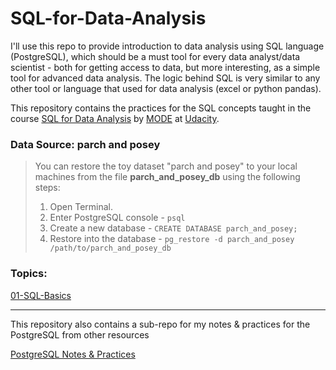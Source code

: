# SQL-for-Data-Analysis

I'll use this repo to provide introduction to data analysis using SQL language (PostgreSQL), which should be a must tool for every data analyst/data scientist - both for getting access to data, but more interesting, as a simple tool for advanced data analysis. The logic behind SQL is very similar to any other tool or language that used for data analysis (excel or python pandas). 


This repository contains the practices for the SQL concepts taught in the course [SQL for Data Analysis](https://in.udacity.com/course/sql-for-data-analysis--ud198) by [MODE](https://modeanalytics.com) at [Udacity](http://udacity.com/).

### Data Source: parch and posey 

>You can restore the toy dataset  "parch and posey" to your local machines from the file **parch_and_posey_db** using the following steps:
>1. Open Terminal.
>2. Enter PostgreSQL console - `psql` 
>3. Create a new database - `CREATE DATABASE parch_and_posey;`
>4. Restore into the database - `pg_restore -d parch_and_posey /path/to/parch_and_posey_db`


### Topics:

[01-SQL-Basics](https://github.com/dylan-kuo/SQL-for-Data-Analysis/blob/master/01-Basic-SQL.sql)




---
This repository also contains a sub-repo for my notes & practices for the PostgreSQL from other resources 

[PostgreSQL Notes & Practices](https://github.com/dylan-kuo/SQL-for-Data-Analysis/tree/master/postgresql-sandbox)
